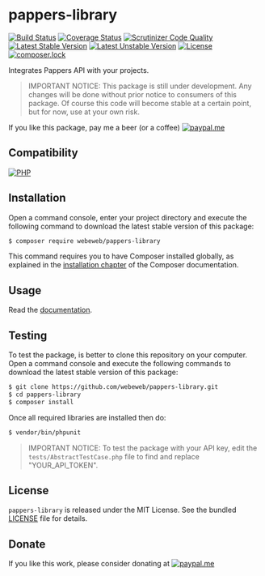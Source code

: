 pappers-library
===============

[![Build Status](https://img.shields.io/github/workflow/status/webeweb/pappers-library/build?style=flat-square)](https://github.com/webeweb/pappers-library/actions)
[![Coverage Status](https://img.shields.io/coveralls/github/webeweb/pappers-library/master.svg?style=flat-square)](https://coveralls.io/github/webeweb/pappers-library?branch=master)
[![Scrutinizer Code Quality](https://img.shields.io/scrutinizer/quality/g/webeweb/pappers-library/master.svg?style=flat-square)](https://scrutinizer-ci.com/g/webeweb/pappers-library/?branch=master)
[![Latest Stable Version](https://img.shields.io/packagist/v/webeweb/pappers-library.svg?style=flat-square)](https://packagist.org/packages/webeweb/pappers-library)
[![Latest Unstable Version](https://img.shields.io/packagist/vpre/webeweb/pappers-library.svg?style=flat-square)](https://packagist.org/packages/webeweb/pappers-library)
[![License](https://img.shields.io/packagist/l/webeweb/pappers-library.svg?style=flat-square)](https://packagist.org/packages/webeweb/pappers-library)
[![composer.lock](https://img.shields.io/badge/.lock-uncommited-important.svg?style=flat-square)](https://packagist.org/packages/webeweb/pappers-library)

Integrates Pappers API with your projects.

> IMPORTANT NOTICE: This package is still under development. Any changes will be
> done without prior notice to consumers of this package. Of course this code
> will become stable at a certain point, but for now, use at your own risk.

If you like this package, pay me a beer (or a coffee)
[![paypal.me](https://img.shields.io/badge/paypal.me-webeweb-0070ba.svg?style=flat-square&logo=paypal)](https://www.paypal.me/webeweb)

## Compatibility

[![PHP](https://img.shields.io/packagist/php-v/webeweb/pappers-library.svg?style=flat-square)](http://php.net)

## Installation

Open a command console, enter your project directory and execute the following
command to download the latest stable version of this package:

```bash
$ composer require webeweb/pappers-library
```

This command requires you to have Composer installed globally, as explained in
the [installation chapter](https://getcomposer.org/doc/00-intro.md) of the
Composer documentation.

## Usage

Read the [documentation](doc/index.md).

## Testing

To test the package, is better to clone this repository on your computer.
Open a command console and execute the following commands to download the latest
stable version of this package:

```bash
$ git clone https://github.com/webeweb/pappers-library.git
$ cd pappers-library
$ composer install
```

Once all required libraries are installed then do:

```bash
$ vendor/bin/phpunit
```

> IMPORTANT NOTICE: To test the package with your API key, edit the
> `tests/AbstractTestCase.php` file to find and replace "YOUR_API_TOKEN".

## License

`pappers-library` is released under the MIT License. See the bundled [LICENSE](LICENSE)
file for details.

## Donate

If you like this work, please consider donating at
[![paypal.me](https://img.shields.io/badge/paypal.me-webeweb-0070ba.svg?style=flat-square&logo=paypal)](https://www.paypal.me/webeweb)
